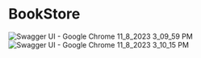 # BookStore
![Swagger UI - Google Chrome 11_8_2023 3_09_59 PM](https://github.com/BNihad/BookStore/assets/110290450/288f38a3-4ea1-4ec7-a16d-5a82f8e0c71b)
![Swagger UI - Google Chrome 11_8_2023 3_10_15 PM](https://github.com/BNihad/BookStore/assets/110290450/38e9856c-439a-463a-9162-6485c108584f)

